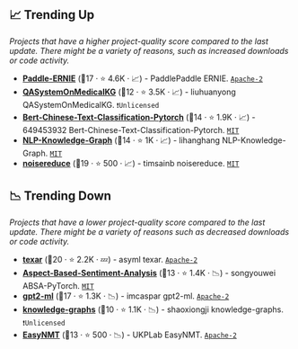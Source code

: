 ## 📈 Trending Up

_Projects that have a higher project-quality score compared to the last update. There might be a variety of reasons, such as increased downloads or code activity._

- <b><a href="https://github.com/PaddlePaddle/ERNIE">Paddle-ERNIE</a></b> (🥈17 ·  ⭐ 4.6K · 📈) - PaddlePaddle ERNIE. <code><a href="http://bit.ly/3nYMfla">Apache-2</a></code>
- <b><a href="https://github.com/liuhuanyong/QASystemOnMedicalKG">QASystemOnMedicalKG</a></b> (🥈12 ·  ⭐ 3.5K · 📈) - liuhuanyong QASystemOnMedicalKG. <code>❗Unlicensed</code>
- <b><a href="https://github.com/649453932/Bert-Chinese-Text-Classification-Pytorch">Bert-Chinese-Text-Classification-Pytorch</a></b> (🥉14 ·  ⭐ 1.9K · 📈) - 649453932 Bert-Chinese-Text-Classification-Pytorch. <code><a href="http://bit.ly/34MBwT8">MIT</a></code>
- <b><a href="https://github.com/lihanghang/NLP-Knowledge-Graph">NLP-Knowledge-Graph</a></b> (🥇14 ·  ⭐ 1K · 📈) - lihanghang NLP-Knowledge-Graph. <code><a href="http://bit.ly/34MBwT8">MIT</a></code>
- <b><a href="https://github.com/timsainb/noisereduce">noisereduce</a></b> (🥇19 ·  ⭐ 500 · 📈) - timsainb noisereduce. <code><a href="http://bit.ly/34MBwT8">MIT</a></code>

## 📉 Trending Down

_Projects that have a lower project-quality score compared to the last update. There might be a variety of reasons such as decreased downloads or code activity._

- <b><a href="https://github.com/asyml/texar">texar</a></b> (🥇20 ·  ⭐ 2.2K · 💤) - asyml texar. <code><a href="http://bit.ly/3nYMfla">Apache-2</a></code>
- <b><a href="https://github.com/songyouwei/ABSA-PyTorch">Aspect-Based-Sentiment-Analysis</a></b> (🥈13 ·  ⭐ 1.4K · 📉) - songyouwei ABSA-PyTorch. <code><a href="http://bit.ly/34MBwT8">MIT</a></code>
- <b><a href="https://github.com/imcaspar/gpt2-ml">gpt2-ml</a></b> (🥈17 ·  ⭐ 1.3K · 📉) - imcaspar gpt2-ml. <code><a href="http://bit.ly/3nYMfla">Apache-2</a></code>
- <b><a href="https://github.com/shaoxiongji/knowledge-graphs">knowledge-graphs</a></b> (🥉10 ·  ⭐ 1.1K · 📉) - shaoxiongji knowledge-graphs. <code>❗Unlicensed</code>
- <b><a href="https://github.com/UKPLab/EasyNMT">EasyNMT</a></b> (🥉13 ·  ⭐ 500 · 📉) - UKPLab EasyNMT. <code><a href="http://bit.ly/3nYMfla">Apache-2</a></code>

